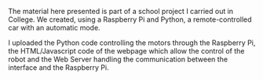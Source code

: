 The material here presented is part of a school project I carried out in College. We created, using a Raspberry Pi and Python, a remote-controlled car with an automatic mode.

I uploaded the Python code controlling the motors through the Raspberry Pi, the HTML/Javascript code of the webpage which allow the control of the robot and the Web Server 
  handling the communication between the interface and the Raspberry Pi.

